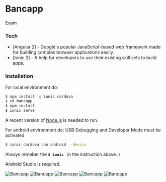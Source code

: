 # Bancapp

Exam


### Tech

* [Angular 2] - Google's popular JavaScript-based web framework made for building complex browser applications easily. 
* [Ionic 2] - A help for developers to use their existing skill sets to build apps. 

### Installation

For local environment do:
```sh
$ npm install -g ionic cordova
$ cd bancapp
$ npm install
$ ionic serve


```
A recent version of [Node.js](https://nodejs.org/) is needed to run.

For android environment do:
USB Debugging and Developer Mode must be activated
```sh
$ ionic cordova run android --device
```
Always remeber the **```$ ionic ```** in the instruction above :)

Android Studio is required.

![Bancapp](https://firebasestorage.googleapis.com/v0/b/wand-425a9.appspot.com/o/bancapp1a.png?alt=media&token=27adfd68-db50-41b7-b822-0d4a54ce8d35)
![Bancapp](https://firebasestorage.googleapis.com/v0/b/wand-425a9.appspot.com/o/bancapp2.png?alt=media&token=bb2b1016-51f0-43df-b3e3-1910419320a1)
![Bancapp](https://firebasestorage.googleapis.com/v0/b/wand-425a9.appspot.com/o/bancappfalta.png?alt=media&token=06a25d95-91b9-4be0-a4be-08fcc47f24d7)
![Bancapp](https://firebasestorage.googleapis.com/v0/b/wand-425a9.appspot.com/o/bancapp4.png?alt=media&token=4b72eec3-0159-4fd9-85ac-47d5f3b825dd)
![Bancapp](https://firebasestorage.googleapis.com/v0/b/wand-425a9.appspot.com/o/bancapp5.png?alt=media&token=4c99cc4d-1704-471e-a001-adfc0e2dbcf0)
